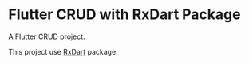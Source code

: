 # Flutter CRUD with RxDart Package

A Flutter CRUD project.

This project use [RxDart](https://pub.dev/packages/rxdart) package.